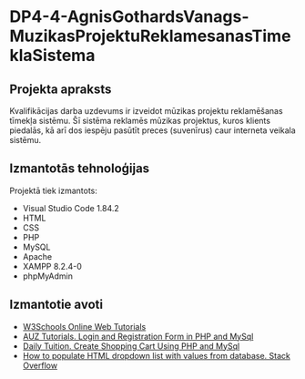 # DP4-4-AgnisGothardsVanags-MuzikasProjektuReklamesanasTimeklaSistema
## Projekta apraksts
Kvalifikācijas darba uzdevums ir izveidot mūzikas projektu reklamēšanas tīmekļa sistēmu. Šī sistēma 
reklamēs mūzikas projektus, kuros klients piedalās, kā arī dos iespēju pasūtīt preces (suvenīrus) caur interneta veikala sistēmu.
## Izmantotās tehnoloģijas
Projektā tiek izmantots:
- Visual Studio Code 1.84.2
- HTML
- CSS
- PHP
- MySQL
- Apache
- XAMPP 8.2.4-0
- phpMyAdmin
## Izmantotie avoti
- [W3Schools Online Web Tutorials](https://www.w3schools.com)
- [AUZ Tutorials. Login and Registration Form in PHP and MySql](https://youtube.com/watch?v=2MpZwFoBPjQ&t=510s)
- [Daily Tuition. Create Shopping Cart Using PHP and MySql](https://youtube.com/watch?v=IO5ezsURqyg)
- [How to populate HTML dropdown list with values from database. Stack Overflow](https://www.stackoverflow.com/questions/80222353/how-to-populate-html-dropdown-list-with-values-from-database)

